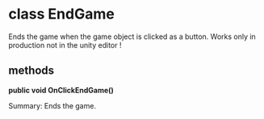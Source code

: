 # class EndGame

Ends the game when the game object is clicked as a button. Works only in production not in the unity editor !

## methods

**public void OnClickEndGame()**

Summary: Ends the game.
